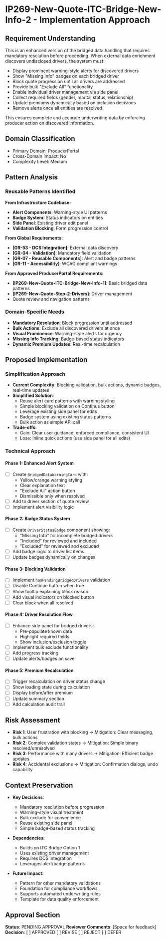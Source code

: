 # IP269-New-Quote-ITC-Bridge-New-Info-2 - Implementation Approach

## Requirement Understanding

This is an enhanced version of the bridged data handling that requires mandatory resolution before proceeding. When external data enrichment discovers undisclosed drivers, the system must:

- Display prominent warning-style alerts for discovered drivers
- Show "Missing Info" badges on each bridged driver
- Block quote progression until all drivers are addressed
- Provide bulk "Exclude All" functionality
- Enable individual driver management via side panel
- Collect required fields (gender, marital status, relationship)
- Update premiums dynamically based on inclusion decisions
- Remove alerts once all entities are resolved

This ensures complete and accurate underwriting data by enforcing producer action on discovered information.

## Domain Classification
- Primary Domain: ProducerPortal
- Cross-Domain Impact: No
- Complexity Level: Medium

## Pattern Analysis

### Reusable Patterns Identified

**From Infrastructure Codebase:**
- **Alert Components**: Warning-style UI patterns
- **Badge System**: Status indicators on entities
- **Side Panel**: Existing driver edit panel
- **Validation Blocking**: Form progression control

**From Global Requirements:**
- **[GR-53 - DCS Integration]**: External data discovery
- **[GR-04 - Validation]**: Mandatory field validation
- **[GR-07 - Reusable Components]**: Alert and badge patterns
- **[GR-11 - Accessibility]**: WCAG compliant warnings

**From Approved ProducerPortal Requirements:**
- **[IP269-New-Quote-ITC-Bridge-New-Info-1]**: Basic bridged data patterns
- **[IP269-New-Quote-Step-2-Drivers]**: Driver management
- Quote review and navigation patterns

### Domain-Specific Needs
- **Mandatory Resolution**: Block progression until addressed
- **Bulk Actions**: Exclude all discovered drivers at once
- **Visual Prominence**: Warning-style alerts for urgency
- **Missing Info Tracking**: Badge-based status indicators
- **Dynamic Premium Updates**: Real-time recalculation

## Proposed Implementation

### Simplification Approach
- **Current Complexity**: Blocking validation, bulk actions, dynamic badges, real-time updates
- **Simplified Solution**: 
  - Reuse alert card patterns with warning styling
  - Simple blocking validation on Continue button
  - Leverage existing side panel for edits
  - Badge system using existing status patterns
  - Bulk action as simple API call
- **Trade-offs**: 
  - Gain: Clear user guidance, enforced compliance, consistent UI
  - Lose: Inline quick actions (use side panel for all edits)

### Technical Approach

#### Phase 1: Enhanced Alert System
- [ ] Create `BridgedDataWarningCard` with:
  - Yellow/orange warning styling
  - Clear explanation text
  - "Exclude All" action button
  - Dismissible only when resolved
- [ ] Add to driver section of quote review
- [ ] Implement alert visibility logic

#### Phase 2: Badge Status System
- [ ] Create `DriverStatusBadge` component showing:
  - "Missing Info" for incomplete bridged drivers
  - "Included" for reviewed and included
  - "Excluded" for reviewed and excluded
- [ ] Add badge logic to driver list items
- [ ] Update badges dynamically on changes

#### Phase 3: Blocking Validation
- [ ] Implement `hasPendingBridgedDrivers` validation
- [ ] Disable Continue button when true
- [ ] Show tooltip explaining block reason
- [ ] Add visual indicators on blocked button
- [ ] Clear block when all resolved

#### Phase 4: Driver Resolution Flow
- [ ] Enhance side panel for bridged drivers:
  - Pre-populate known data
  - Highlight required fields
  - Show inclusion/exclusion toggle
- [ ] Implement bulk exclude functionality
- [ ] Add progress tracking
- [ ] Update alerts/badges on save

#### Phase 5: Premium Recalculation
- [ ] Trigger recalculation on driver status change
- [ ] Show loading state during calculation
- [ ] Display before/after premium
- [ ] Update summary section
- [ ] Add calculation audit trail

## Risk Assessment

- **Risk 1**: User frustration with blocking → Mitigation: Clear messaging, bulk actions
- **Risk 2**: Complex validation states → Mitigation: Simple binary resolved/unresolved
- **Risk 3**: Performance with many drivers → Mitigation: Efficient badge updates
- **Risk 4**: Accidental exclusions → Mitigation: Confirmation dialogs, undo capability

## Context Preservation

- **Key Decisions**: 
  - Mandatory resolution before progression
  - Warning-style visual treatment
  - Bulk exclude for convenience
  - Reuse existing side panel
  - Simple badge-based status tracking
  
- **Dependencies**: 
  - Builds on ITC Bridge Option 1
  - Uses existing driver management
  - Requires DCS integration
  - Leverages alert/badge patterns
  
- **Future Impact**: 
  - Pattern for other mandatory validations
  - Foundation for compliance workflows
  - Supports automated underwriting rules
  - Template for data quality enforcement

## Approval Section
**Status**: PENDING APPROVAL
**Reviewer Comments**: [Space for feedback]
**Decision**: [ ] APPROVED [ ] REVISE [ ] REJECT [ ] DEFER